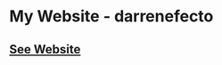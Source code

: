 <h1>My Website - darrenefecto</h1>
<h2><a href="https://darrenefecto.github.io/">See Website</a></h2>
